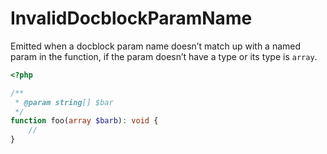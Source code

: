 # InvalidDocblockParamName

Emitted when a docblock param name doesn’t match up with a named param in the function, if the param doesn’t have a type or its type is `array`.

```php
<?php

/**
 * @param string[] $bar
 */
function foo(array $barb): void {
    //
}
```
